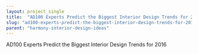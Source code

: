 ```yaml
---
layout: project_single
title:  "AD100 Experts Predict the Biggest Interior Design Trends for 2016"
slug: "ad100-experts-predict-the-biggest-interior-design-trends-for-2016"
parent: "harmony-interior-design-ideas"
---
```

AD100 Experts Predict the Biggest Interior Design Trends for 2016